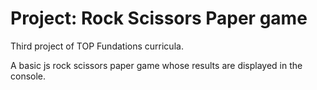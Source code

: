 # Project: Rock Scissors Paper game

Third project of TOP Fundations curricula.

A basic js rock scissors paper game whose results are displayed in the console.